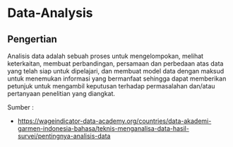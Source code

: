 # Data-Analysis

## Pengertian

Analisis data adalah sebuah proses untuk mengelompokan, melihat keterkaitan, membuat perbandingan, persamaan dan perbedaan atas data yang telah siap untuk dipelajari, dan membuat model data dengan maksud untuk menemukan informasi yang bermanfaat sehingga dapat memberikan petunjuk untuk mengambil keputusan terhadap permasalahan dan/atau pertanyaan penelitian yang diangkat.

Sumber :

- https://wageindicator-data-academy.org/countries/data-akademi-garmen-indonesia-bahasa/teknis-menganalisa-data-hasil-survei/pentingnya-analisis-data
